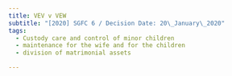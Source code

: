 ```yaml
---
title: VEV v VEW
subtitle: "[2020] SGFC 6 / Decision Date: 20\_January\_2020"
tags:
  - Custody care and control of minor children
  - maintenance for the wife and for the children
  - division of matrimonial assets

---
```

